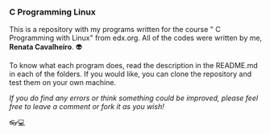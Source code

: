 ### C Programming Linux

This is a repository with my programs written for the course " C Programming with Linux" from edx.org. 
All of the codes were written by me, **Renata Cavalheiro**. 👽

To know what each program does, read the description in the README.md in each of the folders.
If you would like, you can clone the repository and test them on your own machine. 

*If you do find any errors or think something could be improved, please feel free to leave a comment or fork it as you wish!*

👓💻
